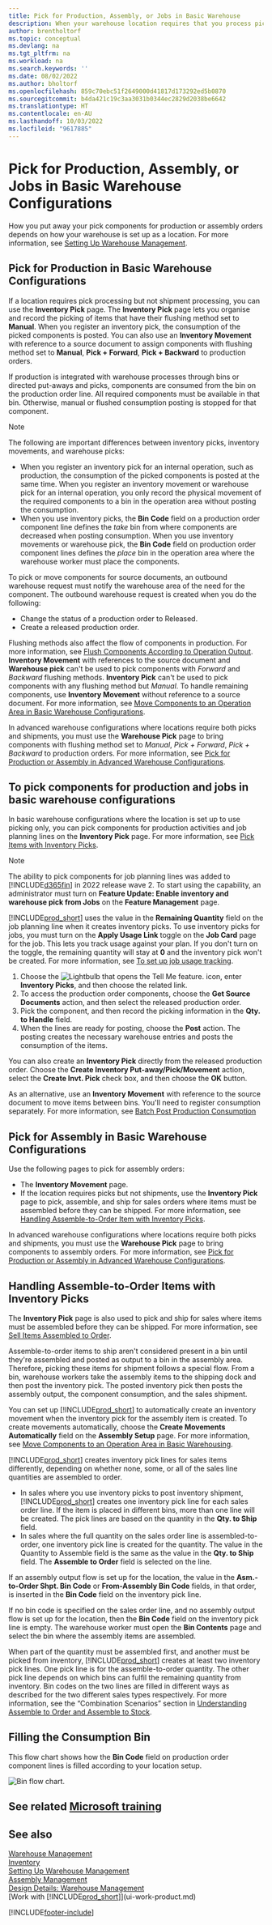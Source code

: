 ```yaml
---
title: Pick for Production, Assembly, or Jobs in Basic Warehouse
description: When your warehouse location requires that you process picks but not shipments, use the Inventory Pick page to record that components were picked.
author: brentholtorf
ms.topic: conceptual
ms.devlang: na
ms.tgt_pltfrm: na
ms.workload: na
ms.search.keywords: ''
ms.date: 08/02/2022
ms.author: bholtorf
ms.openlocfilehash: 859c70ebc51f2649000d41817d173292ed5b0870
ms.sourcegitcommit: b4da421c19c3aa3031b0344ec2829d2038be6642
ms.translationtype: HT
ms.contentlocale: en-AU
ms.lasthandoff: 10/03/2022
ms.locfileid: "9617885"
---
```

# <a name="pick-for-production-assembly-or-jobs-in-basic-warehouse-configurations"></a>Pick for Production, Assembly, or Jobs in Basic Warehouse Configurations

How you put away your pick components for production or assembly orders depends on how your warehouse is set up as a location. For more information, see [Setting Up Warehouse Management](warehouse-setup-warehouse.md).

## <a name="pick-for-production-in-basic-warehouse-configurations"></a>Pick for Production in Basic Warehouse Configurations

If a location requires pick processing but not shipment processing, you can use the **Inventory Pick** page. The **Inventory Pick** page lets you organise and record the picking of items that have their flushing method set to **Manual**. When you register an inventory pick, the consumption of the picked components is posted. You can also use an **Inventory Movement** with reference to a source document to assign components with flushing method set to **Manual**, **Pick + Forward**, **Pick + Backward** to production orders.

If production is integrated with warehouse processes through bins or directed put-aways and picks, components are consumed from the bin on the production order line. All required components must be available in that bin. Otherwise, manual or flushed consumption posting is stopped for that component.

> [!NOTE]  
> The following are important differences between inventory picks, inventory movements, and warehouse picks:  
>
> - When you register an inventory pick for an internal operation, such as production, the consumption of the picked components is posted at the same time. When you register an inventory movement or warehouse pick for an internal operation, you only record the physical movement of the required components to a bin in the operation area without posting the consumption.  
> - When you use inventory picks, the **Bin Code** field on a production order component line defines the *take* bin from where components are decreased when posting consumption. When you use inventory movements or warehouse pick, the **Bin Code** field on production order component lines defines the *place* bin in the operation area where the warehouse worker must place the components.  

To pick or move components for source documents, an outbound warehouse request must notify the warehouse area of the need for the component. The outbound warehouse request is created when you do the following:

- Change the status of a production order to Released.
- Create a released production order.  

Flushing methods also affect the flow of components in production. For more information, see [Flush Components According to Operation Output](production-how-to-flush-components-according-to-operation-output.md). **Inventory Movement** with references to the source document and **Warehouse pick** can't be used to pick components with *Forward* and *Backward* flushing methods. **Inventory Pick** can't be used to pick components with any flushing method but *Manual*. To handle remaining components, use **Inventory Movement** without reference to a source document. For more information, see [Move Components to an Operation Area in Basic Warehouse Configurations](warehouse-how-to-move-components-to-an-operation-area-in-basic-warehousing.md).

In advanced warehouse configurations where locations require both picks and shipments, you must use the **Warehouse Pick** page to bring components with flushing method set to *Manual*, *Pick + Forward*, *Pick + Backward* to production orders. For more information, see [Pick for Production or Assembly in Advanced Warehouse Configurations](warehouse-how-to-pick-for-internal-operations-in-advanced-warehousing.md).

## <a name="to-pick-components-for-production-and-jobs-in-basic-warehouse-configurations"></a>To pick components for production and jobs in basic warehouse configurations

In basic warehouse configurations where the location is set up to use picking only, you can pick components for production activities and job planning lines on the **Inventory Pick** page. For more information, see [Pick Items with Inventory Picks](warehouse-how-to-pick-items-with-inventory-picks.md).

> [!NOTE]
> The ability to pick components for job planning lines was added to [!INCLUDE[d365fin](includes/d365fin_md.md)] in 2022 release wave 2. To start using the capability, an administrator must turn on **Feature Update: Enable inventory and warehouse pick from Jobs** on the **Feature Management** page.
>
>[!INCLUDE[prod_short](includes/prod_short.md)] uses the value in the **Remaining Quantity** field on the job planning line when it creates inventory picks. To use inventory picks for jobs, you must turn on the **Apply Usage Link** toggle on the **Job Card** page for the job. This lets you track usage against your plan. If you don't turn on the toggle, the remaining quantity will stay at **0** and the inventory pick won't be created. For more information, see [To set up job usage tracking](projects-how-setup-jobs.md?tabs=current-experience#to-set-up-job-usage-tracking).

1. Choose the ![Lightbulb that opens the Tell Me feature.](media/ui-search/search_small.png "Tell me what you want to do") icon, enter **Inventory Picks**, and then choose the related link.  
2. To access the production order components, choose the **Get Source Documents** action, and then select the released production order.  
3. Pick the component, and then record the picking information in the **Qty. to Handle** field.  
4. When the lines are ready for posting, choose the **Post** action. The posting creates the necessary warehouse entries and posts the consumption of the items.  

You can also create an **Inventory Pick** directly from the released production order. Choose the **Create Inventory Put-away/Pick/Movement** action, select the **Create Invt. Pick** check box, and then choose the **OK** button.

As an alternative, use an **Inventory Movement** with reference to the source document to move items between bins. You'll need to register consumption separately. For more information, see [Batch Post Production Consumption](production-how-to-post-consumption.md)

## <a name="pick-for-assembly-in-basic-warehouse-configurations"></a>Pick for Assembly in Basic Warehouse Configurations

Use the following pages to pick for assembly orders:

- The **Inventory Movement** page.
- If the location requires picks but not shipments, use the **Inventory Pick** page to pick, assemble, and ship for sales orders where items must be assembled before they can be shipped. For more information, see [Handling Assemble-to-Order Item with Inventory Picks](warehouse-how-to-pick-for-production.md#handling-assemble-to-order-items-with-inventory-picks).  

In advanced warehouse configurations where locations require both picks and shipments, you must use the **Warehouse Pick** page to bring components to assembly orders. For more information, see [Pick for Production or Assembly in Advanced Warehouse Configurations](warehouse-how-to-pick-for-internal-operations-in-advanced-warehousing.md).

## <a name="handling-assemble-to-order-items-with-inventory-picks"></a>Handling Assemble-to-Order Items with Inventory Picks

The **Inventory Pick** page is also used to pick and ship for sales where items must be assembled before they can be shipped. For more information, see [Sell Items Assembled to Order](assembly-how-to-sell-items-assembled-to-order.md).

Assemble-to-order items to ship aren't considered present in a bin until they're assembled and posted as output to a bin in the assembly area. Therefore, picking these items for shipment follows a special flow. From a bin, warehouse workers take the assembly items to the shipping dock and then post the inventory pick. The posted inventory pick then posts the assembly output, the component consumption, and the sales shipment.

You can set up [!INCLUDE[prod_short](includes/prod_short.md)] to automatically create an inventory movement when the inventory pick for the assembly item is created. To create movements automatically, choose the **Create Movements Automatically** field on the **Assembly Setup** page. For more information, see [Move Components to an Operation Area in Basic Warehousing](warehouse-how-to-move-components-to-an-operation-area-in-basic-warehousing.md).

[!INCLUDE[prod_short](includes/prod_short.md)] creates inventory pick lines for sales items differently, depending on whether none, some, or all of the sales line quantities are assembled to order.

- In sales where you use inventory picks to post inventory shipment, [!INCLUDE[prod_short](includes/prod_short.md)] creates one inventory pick line for each sales order line. If the item is placed in different bins, more than one line will be created. The pick lines are based on the quantity in the **Qty. to Ship** field.
- In sales where the full quantity on the sales order line is assembled-to-order, one inventory pick line is created for the quantity. The value in the Quantity to Assemble field is the same as the value in the **Qty. to Ship** field. The **Assemble to Order** field is selected on the line.

If an assembly output flow is set up for the location, the value in the **Asm.-to-Order Shpt. Bin Code** or **From-Assembly Bin Code** fields, in that order, is inserted in the **Bin Code** field on the inventory pick line.

If no bin code is specified on the sales order line, and no assembly output flow is set up for the location, then the **Bin Code** field on the inventory pick line is empty. The warehouse worker must open the **Bin Contents** page and select the bin where the assembly items are assembled.

When part of the quantity must be assembled first, and another must be picked from inventory, [!INCLUDE[prod_short](includes/prod_short.md)] creates at least two inventory pick lines. One pick line is for the assemble-to-order quantity. The other pick line depends on which bins can fulfil the remaining quantity from inventory. Bin codes on the two lines are filled in different ways as described for the two different sales types respectively. For more information, see the “Combination Scenarios” section in [Understanding Assemble to Order and Assemble to Stock](assembly-assemble-to-order-or-assemble-to-stock.md).

## <a name="filling-the-consumption-bin"></a>Filling the Consumption Bin

This flow chart shows how the **Bin Code** field on production order component lines is filled according to your location setup.

![Bin flow chart.](media/binflow.png "BinFlow")

## <a name="see-related-microsoft-training"></a>See related [Microsoft training](/training/paths/pick-ship-items-business-central/)

## <a name="see-also"></a>See also

[Warehouse Management](warehouse-manage-warehouse.md)  
[Inventory](inventory-manage-inventory.md)  
[Setting Up Warehouse Management](warehouse-setup-warehouse.md)  
[Assembly Management](assembly-assemble-items.md)  
[Design Details: Warehouse Management](design-details-warehouse-management.md)  
[Work with [!INCLUDE[prod_short](includes/prod_short.md)]](ui-work-product.md)


[!INCLUDE[footer-include](includes/footer-banner.md)]

